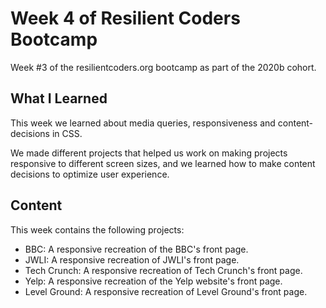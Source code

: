 # Week 4 of Resilient Coders Bootcamp
Week #3 of the resilientcoders.org bootcamp as part of the 2020b cohort.

## What I Learned
This week we learned about media queries, responsiveness and content-decisions in CSS.

We made different projects that helped us work on making projects responsive to different screen sizes, and we learned how to make content decisions to optimize user experience.

## Content
This week contains the following projects:
* BBC: A responsive recreation of the BBC's front page.
* JWLI: A responsive recreation of JWLI's front page. 
* Tech Crunch: A responsive recreation of Tech Crunch's front page.
* Yelp: A responsive recreation of the Yelp website's front page.
* Level Ground: A responsive recreation of Level Ground's front page.
